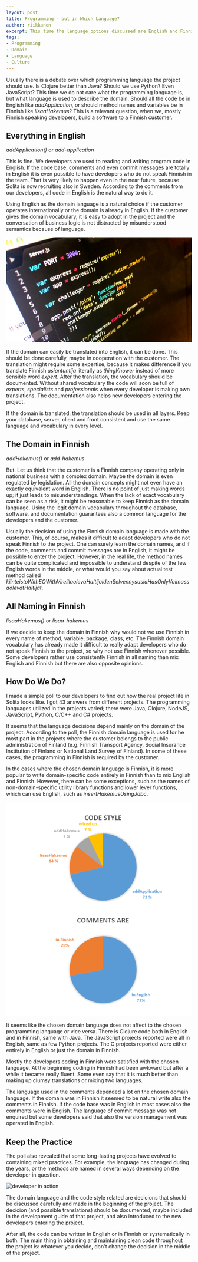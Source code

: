 ```yaml
---
layout: post
title: Programming - but in Which Language?
author: riikkanen
excerpt: This time the language options discussed are English and Finnish. Should I write a method called 'addApplication' or 'lisaaHakemus' ('hakemus' being 'application' in Finnish)?
tags:
- Programming
- Domain
- Language
- Culture
---
```


Usually there is a debate over which programming language the project should use. Is Clojure better than Java? Should we use Python? Even JavaScript? This time we do not care what the programming language is, but what language is used to describe the domain. Should all the code be in English like _addApplication_, or should method names and variables be in Finnish like _lisaaHakemus_? This is a relevant question, when we, mostly Finnish speaking developers, build a software to a Finnish customer. 

## Everything in English 

_addApplication()_ or _add-application_

This is fine. We developers are used to reading and writing program code in English. If the code base, comments and even commit messages are totally in English it is even possible to have developers who do not speak Finnish in the team. That is very likely to happen even in the near future, because Solita is now recruiting also in Sweden. According to the comments from our developers, all code in English is the natural way to do it.

Using English as the domain language is a natural choice if the customer operates internationally or the domain is already in English. If the customer gives the domain vocabulary, it is easy to adopt in the project and the conversation of business logic is not distracted by misunderstood semantics because of language.

![code on screen](/img/programming-language/photo_koodia.JPG)

If the domain can easily be translated into English, it can be done. This should be done carefully, maybe in cooperation with the customer. The translation might require some expertise, because it makes difference if you translate Finnish _asiantuntija_ literally as _thingKnower_ instead of more sensible word _expert_. After the translation, the vocabulary should be documented. Without shared vocabulary the code will soon be full of _experts_, _specialists_ and _professionals_ when every developer is making own translations. The documentation also helps new developers entering the project.

If the domain is translated, the translation should be used in all layers. Keep your database, server, client and front consistent and use the same language and vocabulary in every level.

## The Domain in Finnish

_addHakemus()_ or _add-hakemus_

But. Let us think that the customer is a Finnish company operating only in national business with a complex domain. Maybe the domain is even regulated by legislation. All the domain concepts might not even have an exactly equivalent word in English. There is no point of just making words up; it just leads to misunderstandings. When the lack of exact vocabulary can be seen as a risk, it might be reasonable to keep Finnish as the domain language. Using the legit domain vocabulary throughout the database, software, and documentation guarantees also a common language for the developers and the customer.

Usually the decision of using the Finnish domain language is made with the customer. This, of course, makes it difficult to adapt developers who do not speak Finnish to the project. One can surely learn the domain names, and if the code, comments and commit messages are in English, it might be possible to enter the project. However, in the real life, the method names can be quite complicated and impossible to understand despite of the few English words in the middle, or what would you say about actual test method called _kiinteistoWithEOWithVireillaolevaHaltijoidenSelvennysasiaHasOnlyVoimassaolevatHaltijat_.

## All Naming in Finnish

_lisaaHakemus()_ or _lisaa-hakemus_

If we decide to keep the domain in Finnish why would not we use Finnish in every name of method, variable, package, class, etc. The Finnish domain vocabulary has already made it difficult to really adapt developers who do not speak Finnish to the project, so why not use Finnish whenever possible. Some developers rather use consistently Finnish in all naming than mix English and Finnish but there are also opposite opinions. 

## How Do We Do?

I made a simple poll to our developers to find out how the real project life in Solita looks like. I got 43 answers from different projects. The programming languages utilized in the projects varied; there were Java, Clojure, NodeJS, JavaScript, Python, C/C++ and C# projects.

It seems that the language decisions depend mainly on the domain of the project. According to the poll, the Finnish domain language is used for he most part in the projects where the customer belongs to the public administration of Finland (e.g. Finnish Transport Agency, Social Insurance Institution of Finland or National Land Survey of Finland). In some of these cases, the programming in Finnish is required by the customer.

In the cases where the chosen domain language is Finnish, it is more popular to write domain-specific code entirely in Finnish than to mix English and Finnish. However, there can be some exceptions, such as the names of non-domain-specific utility library functions and lower lever functions, which can use English, such as _insertHakemusUsingJdbc_. 

![pie charts of chosen language](/img/programming-language/statistics.PNG)

It seems like the chosen domain language does not affect to the chosen programming language or vice versa. There is Clojure code both in English and in Finnish, same with Java. The JavaScript projects reported were all in English, same as few Python projects. The C projects reported were either entirely in English or just the domain in Finnish.

Mostly the developers coding in Finnish were satisfied with the chosen language. At the beginning coding in Finnish had been awkward but after a while it became really fluent. Some even say that it is much better than making up clumsy translations or mixing two languages.

The language used in the comments depended a lot on the chosen domain language. If the domain was in Finnish it seemed to be natural write also the comments in Finnish. If the code base was in English in most cases also the comments were in English. The language of commit message was not enquired but some developers said that also the version management was operated in English.

## Keep the Practice

The poll also revealed that some long-lasting projects have evolved to containing mixed practices. For example, the language has changed during the years, or the methods are named in several ways depending on the developer in question.

![developer in action](/img/programming-language/developer.jpg)


The domain language and the code style related are decicions that should be discussed carefully and made in the beginning of the project. The decicion (and possible translations) should be documented, maybe included in the development guide of that project, and also introduced to the new developers entering the project. 

After all, the code can be written in English or in Finnish or systematically in both. The main thing in obtaining and maintaining clean code throughout the project is: whatever you decide, don't change the decision in the middle of the project.



